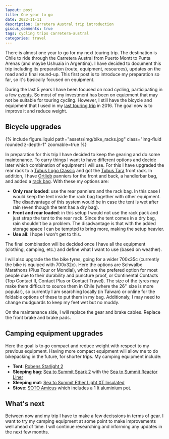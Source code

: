 ```yaml
---
layout: post
title: One year to go
date: 2022-11-11
description: Carretera Austral trip introduction
giscus_comments: true
tags: cycling trips carretera-austral
categories: travel
---
```


There is almost one year to go for my next touring trip.
The destination is Chile to ride through the Carretera Austral from Puerto Montt to Punta Arenas (and maybe Ushuaia in Argentina).
I have decided to document this trip including its preparation (route, equipment, resources), updates on the road and a final round-up.
This first post is to introduce my preparation so far, so it's basically focused on equipment.

During the last 5 years I have been focused on road cycling, participating in a few <a href="{% link _projects/cycling.md %}">events</a>.
So most of my investment has been on equipment that may not be suitable for touring cycling.
However, I still have the bicycle and equipment that I used in my [last touring trip](https://www.flickr.com/photos/faoch/albums/72157666638728105) in 2016.
The goal now is to improve it and reduce weight.

## Bicycle upgrades

{% include figure.liquid path="assets/img/bike_racks.jpg" class="img-fluid rounded z-depth-1" zoomable=true %}

In preparation for this trip I have decided to keep the gearing and do some maintenance.
To carry things I want to have different options and decide later which combination of equipment I will use.
For this I have upgraded the rear rack to a [Tubus Logo Classic](https://www.tubus.com/en/products/rear-carriers/tubus-product/logo-classic) and got the [Tubus Tara](https://www.tubus.com/en/products/front-carriers/tubus-product/tara) front rack.
In addition, I have [Ortlieb](https://www.ortlieb.com/en_us/products/bike-bags/rear-panniers) panniers for the front and back, a handlerbar bag, and added a [rack bag](https://www.ortlieb.com/en_us/rack-pack+K62H6).
With these my options are:

- **Only rear loaded**: use the rear panniers and the rack bag.
  In this case I would keep the tent inside the rack bag together with other equipment.
  The disadvantage of this system would be in case the tent is wet after rain (even though the tent has a dry bag).
- **Front and rear loaded**: in this setup I would not use the rack pack and just strap the tent to the rear rack.
  Since the tent comes in a dry bag, rain shouldn't be a problem.
  The disadvantage is that with the added storage space I can be tempted to bring more, making the setup heavier.
- **Use all**: I hope I won't get to this.

The final combination will be decided once I have all the equipment (clothing, camping, etc.) and define what I want to use (based on weather).

I will also upgrade the the bike tyres, going for a wider 700x35c (currently the bike is equiped with 700x32c).
Here the options are Schwalbe Marathons (Plus Tour or Mondial), which are the prefered option for most people due to their durability and puncture proof, or Continental Contacts (Top Contact II, Contact Plus or Contact Travel).
The size of the tyres may make them difficult to source them in Chile (where the 26'' size is more popular), so currently I am searching locally (in Taiwan) or online for the foldable options of these to put them in my bag.
Additionaly, I may need to change mudguards to keep my feet wet but no muddy.

On the maintenance side, I will replace the gear and brake cables.
Replace the front brake and brake pads.

## Camping equipment upgrades

Here the goal is to go compact and reduce weight with respect to my previous equipment.
Having more compact equipment will allow me to do bikepacking in the future, for shorter trips.
My camping equipment include:

- **Tent**: [Robens Starlight 2](https://www.robens.de/en-gb/shop-1/outdoor-tents/starlight-2)
- **Sleeping bag**: [Sea to Summit Spark 2](https://seatosummit.com/products/spark-ultralight-sleeping-bag-series) with the [Sea to Summit Reactor Liner](https://seatosummit.com/products/thermolite-reactor-liner)
- **Sleeping mat**: [Sea to Summit Ether Light XT Insulated](https://seatosummit.com/products/ether-light-xt-insulated-sleeping-pad)
- **Stove**: [SOTO Amicus](https://sotooutdoors.com/product/amicus-stove-with-igniter/) which includes a 1 lt aluminium pot.  

## What's next

Between now and my trip I have to make a few decissions in terms of gear.
I want to try my camping equipment at some point to make improvements well ahead of time.
I will continue researching and informing any updates in the next few months.

